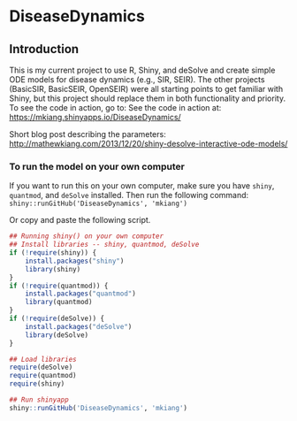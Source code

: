 DiseaseDynamics
===============

## Introduction

This is my current project to use R, Shiny, and deSolve and create simple ODE models for disease dynamics (e.g., SIR, SEIR). 
The other projects (BasicSIR, BasicSEIR, OpenSEIR) were all starting points to get familiar with Shiny, but this project should replace them in both functionality and priority.
To see the code in action, go to: See the code in action at: https://mkiang.shinyapps.io/DiseaseDynamics/

Short blog post describing the parameters: http://mathewkiang.com/2013/12/20/shiny-desolve-interactive-ode-models/


### To run the model on your own computer
If you want to run this on your own computer, make sure you have `shiny`, `quantmod`, and `deSolve` installed. Then run the following command: `shiny::runGitHub('DiseaseDynamics', 'mkiang')`

Or copy and paste the following script.

```r
## Running shiny() on your own computer
## Install libraries -- shiny, quantmod, deSolve
if (!require(shiny)) {
    install.packages("shiny")
    library(shiny)
}
if (!require(quantmod)) {
    install.packages("quantmod")
    library(quantmod)
} 
if (!require(deSolve)) {
    install.packages("deSolve")
    library(deSolve)
} 

## Load libraries
require(deSolve)
require(quantmod)
require(shiny)

## Run shinyapp
shiny::runGitHub('DiseaseDynamics', 'mkiang')
```
